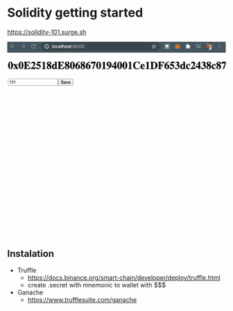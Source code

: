 # Solidity getting started

https://solidity-101.surge.sh

![demo](https://raw.githubusercontent.com/facutk/solidity-101/main/demo.gif)

## Instalation
- Truffle
  - https://docs.binance.org/smart-chain/developer/deploy/truffle.html
  - create .secret with mnemonic to wallet with $$$
- Ganache
  - https://www.trufflesuite.com/ganache


